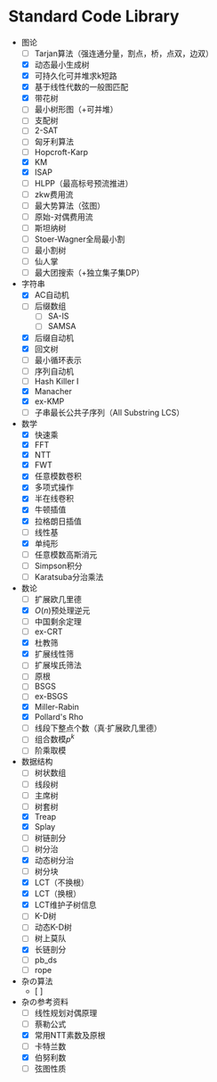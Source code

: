 # Standard Code Library

- 图论
  - [ ] Tarjan算法（强连通分量，割点，桥，点双，边双）
  - [x] 动态最小生成树
  - [x] 可持久化可并堆求k短路
  - [x] 基于线性代数的一般图匹配
  - [x] 带花树
  - [ ] 最小树形图（+可并堆）
  - [ ] 支配树
  - [ ] 2-SAT
  - [ ] 匈牙利算法
  - [ ] Hopcroft-Karp
  - [x] KM
  - [x] ISAP
  - [ ] HLPP（最高标号预流推进）
  - [ ] zkw费用流
  - [ ] 最大势算法（弦图）
  - [ ] 原始-对偶费用流
  - [ ] 斯坦纳树
  - [ ] Stoer-Wagner全局最小割
  - [ ] 最小割树
  - [ ] 仙人掌
  - [ ] 最大团搜索（+独立集子集DP）
- 字符串
  - [x] AC自动机
  - [ ] 后缀数组
    - [ ] SA-IS
    - [ ] SAMSA
  - [x] 后缀自动机
  - [x] 回文树
  - [ ] 最小循环表示
  - [ ] 序列自动机
  - [ ] Hash Killer I
  - [x] Manacher
  - [x] ex-KMP
  - [ ] 子串最长公共子序列（All Substring LCS）
- 数学
  - [x] 快速乘
  - [x] FFT
  - [x] NTT
  - [x] FWT
  - [x] 任意模数卷积
  - [x] 多项式操作
  - [x] 半在线卷积
  - [x] 牛顿插值
  - [x] 拉格朗日插值
  - [ ] 线性基
  - [x] 单纯形
  - [ ] 任意模数高斯消元
  - [ ] Simpson积分
  - [ ] Karatsuba分治乘法
- 数论
  - [ ] 扩展欧几里德
  - [x] $O(n)$预处理逆元
  - [ ] 中国剩余定理
  - [ ] ex-CRT
  - [x] 杜教筛
  - [x] 扩展线性筛
  - [ ] 扩展埃氏筛法
  - [ ] 原根
  - [ ] BSGS
  - [ ] ex-BSGS
  - [x] Miller-Rabin
  - [x] Pollard's Rho
  - [ ] 线段下整点个数（真·扩展欧几里德）
  - [ ] 组合数模$p^k$
  - [ ] 阶乘取模
- 数据结构
  - [ ] 树状数组
  - [ ] 线段树
  - [ ] 主席树
  - [ ] 树套树
  - [x] Treap
  - [x] Splay
  - [ ] 树链剖分
  - [ ] 树分治
  - [x] 动态树分治
  - [ ] 树分块
  - [x] LCT（不换根）
  - [x] LCT（换根）
  - [x] LCT维护子树信息
  - [ ] K-D树
  - [ ] 动态K-D树
  - [ ] 树上莫队
  - [x] 长链剖分
  - [ ] pb_ds
  - [ ] rope
- 杂の算法
  - [ ] 
- 杂の参考资料
  - [ ] 线性规划对偶原理
  - [ ] 蔡勒公式
  - [x] 常用NTT素数及原根
  - [ ] 卡特兰数
  - [x] 伯努利数
  - [ ] 弦图性质